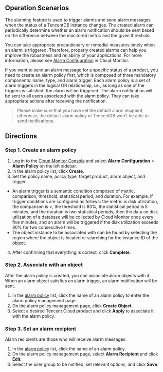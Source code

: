 ## Operation Scenarios
The alarming feature is used to trigger alarms and send alarm messages when the status of a TencentDB instance changes. The created alarm can periodically determine whether an alarm notification should be sent based on the difference between the monitored metric and the given threshold.

You can take appropriate precautionary or remedial measures timely when an alarm is triggered. Therefore, properly created alarms can help you improve the robustness and reliability of your applications. For more information, please see [Alarm Configuration](https://cloud.tencent.com/doc/product/248/1073) in Cloud Monitor.

If you want to send an alarm message for a specific status of a product, you need to create an alarm policy first, which is composed of three mandatory components: name, type, and alarm trigger. Each alarm policy is a set of alarm triggers in the logical OR relationship, i.e., as long as one of the triggers is satisfied, the alarm will be triggered. The alarm notification will be sent to all users associated with the alarm policy. They can take appropriate actions after receiving the notification.

>Please make sure that you have set the default alarm recipient; otherwise, the default alarm policy of TencentDB won't be able to send notifications.

## Directions
### Step 1. Create an alarm policy
1. Log in to the [Cloud Monitor Console](https://console.cloud.tencent.com/monitor/overview) and select **Alarm Configuration** > **Alarm Policy** on the left sidebar.
2. In the alarm policy list, click **Create**.
3. Set the policy name, policy type, target product, alarm object, and trigger.
 - An alarm trigger is a semantic condition composed of metric, comparison, threshold, statistical period, and duration. For example, if trigger conditions are configured as follows: the metric is disk utilization, the comparison is >, the threshold is 80%, the statistical period is 5 minutes, and the duration is two statistical periods, then the data on disk utilization of a database will be collected by Cloud Monitor once every five minutes, and an alarm will be triggered if the disk utilization exceeds 80% for two consecutive times.
 - The object instance to be associated with can be found by selecting the region where the object is located or searching for the instance ID of the object.
4. After confirming that everything is correct, click **Complete**.

### Step 2. Associate with an object
After the alarm policy is created, you can associate alarm objects with it. When an alarm object satisfies an alarm trigger, an alarm notification will be sent.
1. In the [alarm policy](https://console.cloud.tencent.com/monitor/policylist) list, click the name of an alarm policy to enter the alarm policy management page.
2. On the alarm policy management page, click **Create Object**.
3. Select a desired Tencent Cloud product and click **Apply** to associate it with the alarm policy.

### Step 3. Set an alarm recipient
Alarm recipients are those who will receive alarm messages.
1. In the [alarm policy](https://console.cloud.tencent.com/monitor/policylist) list, click the name of an alarm policy.
2. On the alarm policy management page, select **Alarm Recipient** and click **Edit**.
3. Select the user group to be notified, set relevant options, and click **Save**.
